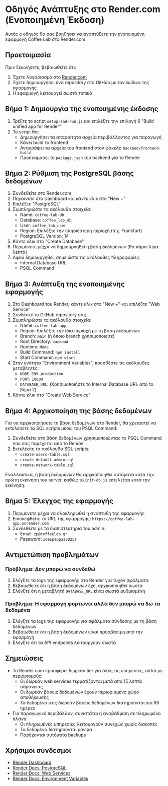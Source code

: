 # Οδηγός Ανάπτυξης στο Render.com (Ενοποιημένη Έκδοση)

Αυτός ο οδηγός θα σας βοηθήσει να αναπτύξετε την ενοποιημένη εφαρμογή Coffee Lab στο Render.com.

## Προετοιμασία

Πριν ξεκινήσετε, βεβαιωθείτε ότι:

1. Έχετε λογαριασμό στο [Render.com](https://render.com)
2. Έχετε δημιουργήσει ένα repository στο GitHub με τον κώδικα της εφαρμογής
3. Η εφαρμογή λειτουργεί σωστά τοπικά

## Βήμα 1: Δημιουργία της ενοποιημένης έκδοσης

1. Τρέξτε το script `setup-and-run.js` και επιλέξτε την επιλογή 6 "Build unified app for Render"
2. Το script θα:
   - Δημιουργήσει τα απαραίτητα αρχεία περιβάλλοντος για παραγωγή
   - Κάνει build το frontend
   - Αντιγράψει τα αρχεία του frontend στον φάκελο `backend/frontend-build`
   - Προετοιμάσει το `package.json` του backend για το Render

## Βήμα 2: Ρύθμιση της PostgreSQL βάσης δεδομένων

1. Συνδεθείτε στο Render.com
2. Πηγαίνετε στο Dashboard και κάντε κλικ στο "New +"
3. Επιλέξτε "PostgreSQL"
4. Συμπληρώστε τα ακόλουθα στοιχεία:
   - Name: `coffee-lab-db`
   - Database: `coffee_lab_db`
   - User: `coffee_lab_user`
   - Region: Επιλέξτε την πλησιέστερη περιοχή (π.χ. Frankfurt)
   - PostgreSQL Version: 14
5. Κάντε κλικ στο "Create Database"
6. Περιμένετε μέχρι να δημιουργηθεί η βάση δεδομένων (θα πάρει λίγα λεπτά)
7. Αφού δημιουργηθεί, σημειώστε τις ακόλουθες πληροφορίες:
   - Internal Database URL
   - PSQL Command

## Βήμα 3: Ανάπτυξη της ενοποιημένης εφαρμογής

1. Στο Dashboard του Render, κάντε κλικ στο "New +" και επιλέξτε "Web Service"
2. Συνδέστε το GitHub repository σας
3. Συμπληρώστε τα ακόλουθα στοιχεία:
   - Name: `coffee-lab-app`
   - Region: Επιλέξτε την ίδια περιοχή με τη βάση δεδομένων
   - Branch: `main` (ή όποιο branch χρησιμοποιείτε)
   - Root Directory: `backend`
   - Runtime: `Node`
   - Build Command: `npm install`
   - Start Command: `npm start`
4. Στην ενότητα "Environment Variables", προσθέστε τις ακόλουθες μεταβλητές:
   - `NODE_ENV`: `production`
   - `PORT`: `10000`
   - `DATABASE_URL`: (Χρησιμοποιήστε το Internal Database URL από το βήμα 2)
5. Κάντε κλικ στο "Create Web Service"

## Βήμα 4: Αρχικοποίηση της βάσης δεδομένων

Για να αρχικοποιήσετε τη βάση δεδομένων στο Render, θα χρειαστεί να εκτελέσετε τα SQL scripts μέσω του PSQL Command:

1. Συνδεθείτε στη βάση δεδομένων χρησιμοποιώντας το PSQL Command που σας παρέχεται από το Render
2. Εκτελέστε τα ακόλουθα SQL scripts:
   - `create-users-table.sql`
   - `create-default-admin.sql`
   - `create-network-table.sql`

Εναλλακτικά, η βάση δεδομένων θα αρχικοποιηθεί αυτόματα κατά την πρώτη εκκίνηση του server, καθώς το `init-db.js` εκτελείται κατά την εκκίνηση.

## Βήμα 5: Έλεγχος της εφαρμογής

1. Περιμένετε μέχρι να ολοκληρωθεί η ανάπτυξη της εφαρμογής
2. Επισκεφθείτε το URL της εφαρμογής: `https://coffee-lab-app.onrender.com`
3. Συνδεθείτε με τα διαπιστευτήρια του admin:
   - Email: `zp@coffeelab.gr`
   - Password: `Zoespeppas2025!`

## Αντιμετώπιση προβλημάτων

### Πρόβλημα: Δεν μπορώ να συνδεθώ

1. Ελέγξτε τα logs της εφαρμογής στο Render για τυχόν σφάλματα
2. Βεβαιωθείτε ότι η βάση δεδομένων έχει αρχικοποιηθεί σωστά
3. Ελέγξτε ότι η μεταβλητή `DATABASE_URL` είναι σωστά ρυθμισμένη

### Πρόβλημα: Η εφαρμογή φορτώνει αλλά δεν μπορώ να δω τα δεδομένα

1. Ελέγξτε τα logs της εφαρμογής για σφάλματα σύνδεσης με τη βάση δεδομένων
2. Βεβαιωθείτε ότι η βάση δεδομένων είναι προσβάσιμη από την εφαρμογή
3. Ελέγξτε ότι τα API endpoints λειτουργούν σωστά

## Σημειώσεις

- Το Render.com προσφέρει δωρεάν tier για όλες τις υπηρεσίες, αλλά με περιορισμούς:
  - Οι δωρεάν web services τερματίζονται μετά από 15 λεπτά αδράνειας
  - Οι δωρεάν βάσεις δεδομένων έχουν περιορισμένο χώρο αποθήκευσης
  - Τα δεδομένα στις δωρεάν βάσεις δεδομένων διατηρούνται για 90 ημέρες
- Για παραγωγικό περιβάλλον, συνιστάται η αναβάθμιση σε πληρωμένο πλάνο:
  - Οι πληρωμένες υπηρεσίες λειτουργούν συνεχώς χωρίς διακοπές
  - Τα δεδομένα διατηρούνται μόνιμα
  - Παρέχονται αυτόματα backups

## Χρήσιμοι σύνδεσμοι

- [Render Dashboard](https://dashboard.render.com/)
- [Render Docs: PostgreSQL](https://render.com/docs/databases)
- [Render Docs: Web Services](https://render.com/docs/web-services)
- [Render Docs: Environment Variables](https://render.com/docs/environment-variables)
